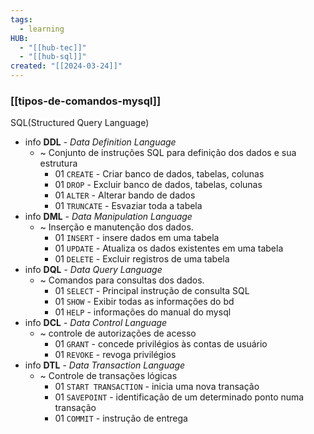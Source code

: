 ```yaml
---
tags:
  - learning
HUB:
  - "[[hub-tec]]"
  - "[[hub-sql]]"
created: "[[2024-03-24]]"
---
```

### [[tipos-de-comandos-mysql]]


SQL(Structured Query Language)

- info **DDL** - *Data Definition Language*
	- ~ Conjunto de instruções SQL para definição dos dados e sua estrutura
		- 01 `CREATE` - Criar banco de dados, tabelas, colunas
		- 01 `DROP` - Excluir banco de dados, tabelas, colunas
		- 01 `ALTER` - Alterar bando de dados
		- 01 `TRUNCATE` - Esvaziar toda a tabela
- info **DML** - *Data Manipulation Language*
	- ~ Inserção e manutenção dos dados.
		- 01 `INSERT` - insere dados em uma tabela
		- 01 `UPDATE` - Atualiza os dados existentes em uma tabela
		- 01 `DELETE` - Excluir registros de uma tabela
- info **DQL** - *Data Query Language*
	- ~ Comandos para consultas dos dados.
		- 01 `SELECT` - Principal instrução de consulta SQL
		- 01 `SHOW` - Exibir todas as informações do bd
		- 01 `HELP` - informações do manual do mysql
- info **DCL** - *Data Control Language*
	- ~ controle de autorizações de acesso
		- 01 `GRANT` - concede privilégios às contas de usuário
		- 01 `REVOKE` - revoga privilégios
- info **DTL** - *Data Transaction Language*
	- ~ Controle de transações lógicas
		- 01 `START TRANSACTION` - inicia uma nova transação
		- 01 `SAVEPOINT` - identificação de um determinado ponto numa transação
		- 01 `COMMIT` - instrução de entrega
